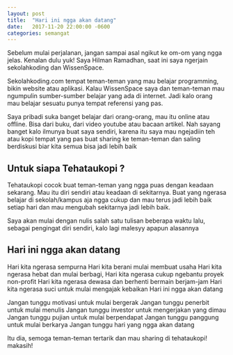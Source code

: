 ```yaml
---
layout: post
title:  "Hari ini ngga akan datang"
date:   2017-11-20 22:00:00 -0600
categories: semangat
---
```


Sebelum mulai perjalanan, jangan sampai asal ngikut ke om-om yang ngga jelas. Kenalan dulu yuk! Saya Hilman Ramadhan, saat ini saya ngerjain sekolahkoding dan WissenSpace.

Sekolahkoding.com tempat teman-teman yang mau belajar programming, bikin website atau aplikasi. Kalau WissenSpace saya dan teman-teman mau ngumpulin sumber-sumber belajar yang ada di internet. Jadi kalo orang mau belajar sesuatu punya tempat referensi yang pas.

Saya pribadi suka banget belajar dari orang-orang, mau itu online atau offline. Bisa dari buku, dari video youtube atau bacaan artikel. Nah sayang banget kalo ilmunya buat saya sendiri, karena itu saya mau ngejadiin teh atau kopi tempat yang pas buat sharing ke teman-teman dan saling berdiskusi biar kita semua bisa jadi lebih baik

## Untuk siapa Tehataukopi ?
Tehataukopi cocok buat teman-teman yang ngga puas dengan keadaan sekarang. Mau itu diri sendiri atau keadaan di sekitarnya.
Buat yang ngerasa belajar di sekolah/kampus aja ngga cukup dan mau terus jadi lebih baik setiap hari dan mau mengubah sekitarnya jadi lebih baik.

Saya akan mulai dengan nulis salah satu tulisan beberapa waktu lalu, sebagai pengingat diri sendiri, kalo lagi malesyy apapun alasannya

## Hari ini ngga akan datang
Hari kita ngerasa sempurna
Hari kita berani mulai membuat usaha
Hari kita ngerasa hebat dan mulai berbagi,
Hari kita ngerasa cukup ngebantu proyek non-profit
Hari kita ngerasa dewasa dan berhenti bermain berjam-jam
Hari kita ngerasa suci untuk mulai mengajak kebaikan
Hari ini ngga akan datang

Jangan tunggu motivasi untuk mulai bergerak
Jangan tunggu penerbit untuk mulai menulis
Jangan tunggu investor untuk mengerjakan yang dimau
Jangan tunggu pujian untuk mulai berpendapat
Jangan tunggu panggung untuk mulai berkarya
Jangan tunggu hari yang ngga akan datang


Itu dia, semoga teman-teman tertarik dan mau sharing di tehataukopi! makasih!